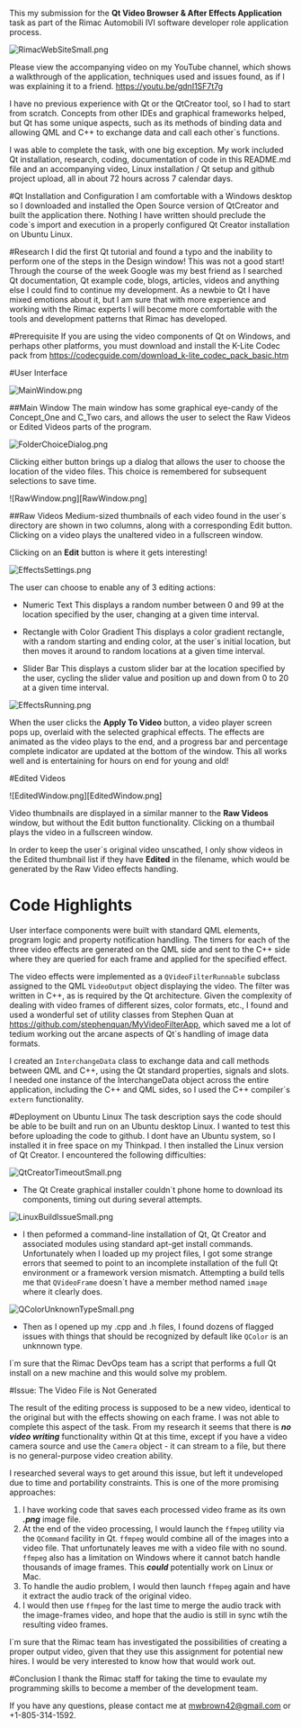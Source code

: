 This my submission for the **Qt Video Browser & After Effects Application** task as part of the Rimac Automobili IVI software developer role application process.

![RimacWebSiteSmall.png](RimacWebSiteSmall.png)

Please view the accompanying video on my YouTube channel, which shows a walkthrough of the application, techniques used and issues found, as if I was explaining it to a friend.  https://youtu.be/gdnI1SF7t7g

I have no previous experience with Qt or the QtCreator tool, so I had to start from scratch.  Concepts from other IDEs and graphical frameworks helped, but Qt has some unique aspects, such as its methods of binding data and allowing QML and C++ to exchange data and call each other`s functions.

I was able to complete the task, with one big exception.  My work included Qt installation, research, coding, documentation of code in this README.md file and an accompanying video, Linux installation / Qt setup and github project upload, all in about 72 hours across 7 calendar days.

#Qt Installation and Configuration
I am comfortable with a Windows desktop so I downloaded and installed the Open Source version of QtCreator and built the application there.  Nothing I have written should preclude the code`s  import and execution in a properly configured Qt Creator installation on Ubuntu Linux.

#Research
I did the first Qt tutorial and found a typo and the inability to perform one of the steps in the Design window!  This was not a good start!  Through the course of the week Google was my best friend as I searched Qt documentation, Qt example code, blogs, articles, videos and anything else I could find to continue my development.  As a newbie to Qt I have mixed emotions about it, but I am sure that with more experience and working with the Rimac experts I will become more comfortable with the tools and development patterns that Rimac has developed.

#Prerequisite
If you are using the video components of Qt on Windows, and perhaps other platforms, you must download and install the K-Lite Codec pack from https://codecguide.com/download_k-lite_codec_pack_basic.htm

#User Interface

![MainWindow.png](MainWindow.png)

##Main Window
The main window has some graphical eye-candy of the Concept_One and C_Two cars, and allows the user to select the Raw Videos or Edited Videos parts of the program.  

![FolderChoiceDialog.png](FolderChoiceDialog.png)

Clicking either button brings up a dialog that allows the user to choose the location of the video files.  This choice is remembered for subsequent selections to save time.

![RawWindow.png][RawWindow.png]

##Raw Videos
Medium-sized thumbnails of each video found in the user`s directory are shown in two columns, along with a corresponding Edit button.  Clicking on a video plays the unaltered video in a fullscreen window.

Clicking on an **Edit** button is where it gets interesting!

![EffectsSettings.png](EffectsSettings.png)

The user can choose to enable any of 3 editing actions:
- Numeric Text
This displays a random number between 0 and 99 at the location specified by the user, changing at a given time interval.

- Rectangle with Color Gradient
This displays a color gradient rectangle, with a random starting and ending color, at the user`s initial location, but then moves it around to random locations at a given time interval.

- Slider Bar
This displays a custom slider bar at the location specified by the user, cycling the slider value and position up and down from 0 to 20 at a given time interval.

![EffectsRunning.png](EffectsRunning.png)

When the user clicks the **Apply To Video** button, a video player screen pops up, overlaid with the selected graphical effects.  The effects are animated as the video plays to the end, and a progress bar and percentage complete indicator are updated at the bottom of the window.  This all works well and is entertaining for hours on end for young and old!

#Edited Videos

![EditedWindow.png][EditedWindow.png]

Video thumbnails are displayed in a similar manner to the **Raw Videos** window, but without the Edit button functionality.  Clicking on a thumbail plays the video in a fullscreen window.

In order to keep the user`s original video unscathed, I only show videos in the Edited thumbnail list if they have **Edited** in the filename, which would be generated by the Raw Video effects handling.

# Code Highlights

User interface components were built with standard QML elements, program logic and property notification handling.  The timers for each of the three video effects are generated on the QML side and sent to the C++ side where they are queried for each frame and applied for the specified effect.

The video effects were implemented as a `QVideoFilterRunnable` subclass assigned to the QML ```VideoOutput``` object  displaying the video.  The filter was written in C++, as is required by the Qt architecture.  Given the complexity of dealing with video frames of different sizes, color formats, etc., I found and used a wonderful set of utility classes from Stephen Quan at https://github.com/stephenquan/MyVideoFilterApp, which saved me a lot of tedium working out the arcane aspects of Qt`s handling of image data formats.

I created an ```InterchangeData``` class to exchange data and call methods between QML and C++, using the Qt standard properties, signals and slots.  I needed one instance of the InterchangeData object across the entire application, including the C++ and QML sides, so I used the C++ compiler`s ```extern``` functionality.

#Deployment on Ubuntu Linux
The task description says the code should be able to be built and run on an Ubuntu desktop Linux.  I wanted to test this before uploading the code to github.  I dont have an Ubuntu system, so I installed it in free space on my Thinkpad.  I then installed the Linux version of Qt Creator.  I encountered the following difficulties:

![QtCreatorTimeoutSmall.png](QtCreatorTimeoutSmall.png)

- The Qt Create graphical installer couldn`t phone home to download its components, timing out during several attempts. 

![LinuxBuildIssueSmall.png](LinuxBuildIssueSmall.png)

- I then peformed a command-line installation of Qt, Qt Creator and associated modules using standard apt-get install commands.  Unfortunately when I loaded up my project files, I got some strange errors that seemed to point to an incomplete installation of the full Qt environment or a framework version mismatch.  Attempting a build tells me that ```QVideoFrame``` doesn`t have a member method named ```image``` where it clearly does.

![QColorUnknownTypeSmall.png](QColorUnknownTypeSmall.png)

- Then as I opened up my .cpp and .h files, I found dozens of flagged issues with things that should be recognized by default like ```QColor``` is an unknnown type.

I`m sure that the Rimac DevOps team has a script that performs a full Qt install on a new machine and this would solve my problem.

#Issue: The Video File is Not Generated

The result of the editing process is supposed to be a new video, identical to the original but with the effects showing on each frame.  I was not able to complete this aspect of the task.  From my research it seems that there is ***no video writing*** functionality within Qt at this time, except if you have a video camera source and use the ```Camera``` object - it can stream to a file, but there is no general-purpose video creation ability.

I researched several ways to get around this issue, but left it undeveloped due to time and portability constraints.  This is one of the more promising approaches:

1.  I have working code that saves each processed video frame as its own ***.png*** image file.
2.  At the end of the video processing, I would launch the ```ffmpeg``` utility via the ```QCommand``` facility in Qt.  ```ffmpeg``` would combine all of the images into a video file.  That unfortunately leaves me with a video file with no sound.  ```ffmpeg``` also has a limitation on Windows where it cannot batch handle thousands of image frames.  This ***could*** potentially work on Linux or Mac.
3.  To handle the audio problem, I would then launch ```ffmpeg``` again and have it extract the audio track of the original video.
4.  I would then use ```ffmpeg``` for the last time to merge the audio track with the image-frames video, and hope that the audio is still in sync wtih the resulting video frames.

I`m sure that the Rimac team has investigated the possibilities of creating a proper output video, given that they use this assignment for potential new hires.  I would be very interested to know how that would work out.

#Conclusion
I thank the Rimac staff for taking the time to evaulate my programming skills to become a member of the development team.

If you have any questions, please contact me at mwbrown42@gmail.com or +1-805-314-1592.





